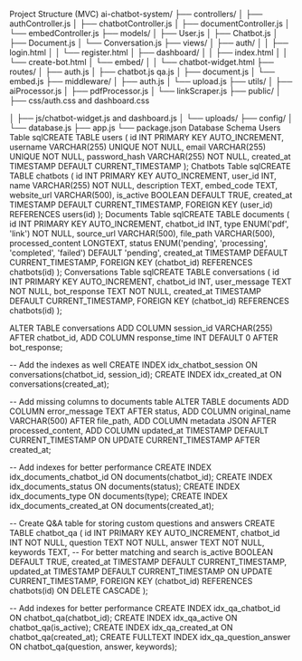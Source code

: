 Project Structure (MVC)
ai-chatbot-system/
├── controllers/
│   ├── authController.js
│   ├── chatbotController.js
│   ├── documentController.js
│   └── embedController.js
├── models/
│   ├── User.js
│   ├── Chatbot.js
│   ├── Document.js
│   └── Conversation.js
├── views/
│   ├── auth/
│   │   ├── login.html
│   │   └── register.html
│   ├── dashboard/
│   │   ├── index.html
│   │   └── create-bot.html
│   └── embed/
│   │   └── chatbot-widget.html
├── routes/
│   ├── auth.js
│   ├── chatbot.js
          qa.js
│   ├── document.js
│   └── embed.js
├── middleware/
│   ├── auth.js
│   └── upload.js
├── utils/
│   ├── aiProcessor.js
│   ├── pdfProcessor.js
│   └── linkScraper.js
├── public/
│   ├── css/auth.css and dashboard.css

│   ├── js/chatbot-widget.js and dashboard.js
│   └── uploads/
├── config/
│   └── database.js
├── app.js
└── package.json
Database Schema
Users Table
sqlCREATE TABLE users (
    id INT PRIMARY KEY AUTO_INCREMENT,
    username VARCHAR(255) UNIQUE NOT NULL,
    email VARCHAR(255) UNIQUE NOT NULL,
    password_hash VARCHAR(255) NOT NULL,
    created_at TIMESTAMP DEFAULT CURRENT_TIMESTAMP
);
Chatbots Table
sqlCREATE TABLE chatbots (
    id INT PRIMARY KEY AUTO_INCREMENT,
    user_id INT,
    name VARCHAR(255) NOT NULL,
    description TEXT,
    embed_code TEXT,
    website_url VARCHAR(500),
    is_active BOOLEAN DEFAULT TRUE,
    created_at TIMESTAMP DEFAULT CURRENT_TIMESTAMP,
    FOREIGN KEY (user_id) REFERENCES users(id)
);
Documents Table
sqlCREATE TABLE documents (
    id INT PRIMARY KEY AUTO_INCREMENT,
    chatbot_id INT,
    type ENUM('pdf', 'link') NOT NULL,
    source_url VARCHAR(500),
    file_path VARCHAR(500),
    processed_content LONGTEXT,
    status ENUM('pending', 'processing', 'completed', 'failed') DEFAULT 'pending',
    created_at TIMESTAMP DEFAULT CURRENT_TIMESTAMP,
    FOREIGN KEY (chatbot_id) REFERENCES chatbots(id)
);
Conversations Table
sqlCREATE TABLE conversations (
    id INT PRIMARY KEY AUTO_INCREMENT,
    chatbot_id INT,
    user_message TEXT NOT NULL,
    bot_response TEXT NOT NULL,
    created_at TIMESTAMP DEFAULT CURRENT_TIMESTAMP,
    FOREIGN KEY (chatbot_id) REFERENCES chatbots(id)
);


ALTER TABLE conversations 
ADD COLUMN session_id VARCHAR(255) AFTER chatbot_id,
ADD COLUMN response_time INT DEFAULT 0 AFTER bot_response;

-- Add the indexes as well
CREATE INDEX idx_chatbot_session ON conversations(chatbot_id, session_id);
CREATE INDEX idx_created_at ON conversations(created_at);


-- Add missing columns to documents table
ALTER TABLE documents 
ADD COLUMN   error_message TEXT AFTER status,
ADD COLUMN  original_name VARCHAR(500) AFTER file_path,
ADD COLUMN metadata JSON AFTER processed_content,
ADD COLUMN updated_at TIMESTAMP DEFAULT CURRENT_TIMESTAMP ON UPDATE CURRENT_TIMESTAMP AFTER created_at;


-- Add indexes for better performance
CREATE INDEX  idx_documents_chatbot_id ON documents(chatbot_id);
CREATE INDEX idx_documents_status ON documents(status);
CREATE INDEX  idx_documents_type ON documents(type);
CREATE INDEX  idx_documents_created_at ON documents(created_at);






-- Create Q&A table for storing custom questions and answers
CREATE TABLE chatbot_qa (
    id INT PRIMARY KEY AUTO_INCREMENT,
    chatbot_id INT NOT NULL,
    question TEXT NOT NULL,
    answer TEXT NOT NULL,
    keywords TEXT, -- For better matching and search
    is_active BOOLEAN DEFAULT TRUE,
    created_at TIMESTAMP DEFAULT CURRENT_TIMESTAMP,
    updated_at TIMESTAMP DEFAULT CURRENT_TIMESTAMP ON UPDATE CURRENT_TIMESTAMP,
    FOREIGN KEY (chatbot_id) REFERENCES chatbots(id) ON DELETE CASCADE
);

-- Add indexes for better performance
CREATE INDEX idx_qa_chatbot_id ON chatbot_qa(chatbot_id);
CREATE INDEX idx_qa_active ON chatbot_qa(is_active);
CREATE INDEX idx_qa_created_at ON chatbot_qa(created_at);
CREATE FULLTEXT INDEX idx_qa_question_answer ON chatbot_qa(question, answer, keywords);




